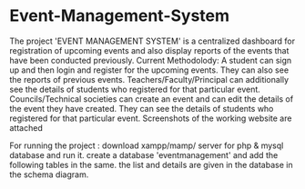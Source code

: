 # Event-Management-System
The project 'EVENT MANAGEMENT SYSTEM' is a centralized dashboard for registration of upcoming events and also display reports of the events that have been conducted previously.
Current Methodolody:
A student can sign up and then login and register for the upcoming events. They can also see the reports of previous events.
Teachers/Faculty/Principal can additionally see the details of students who registered  for that particular event.
Councils/Technical societies can create an event and  can edit the details of the event they have created. They can see the details of students who registered  for that particular event.
Screenshots of the working website are attached 

For running the project :
download xampp/mamp/ server for php & mysql database and run it.
create a database 'eventmanagement' and add the following tables in the same.
the list and details are given in the database in the schema diagram.
